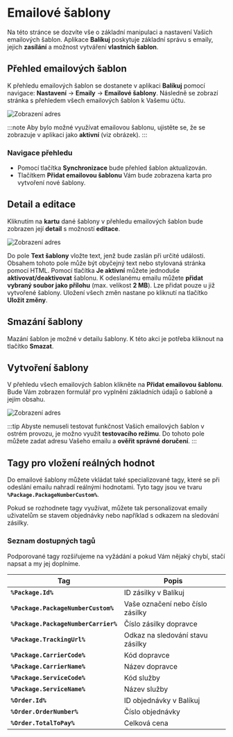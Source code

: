 ﻿---
sidebar_position: 1
---

# Emailové šablony

Na této stránce se dozvíte vše o základní manipulaci a nastavení Vašich emailových šablon. Aplikace **Balíkuj** poskytuje základní správu s emaily, jejich **zasílání** a možnost vytváření **vlastních šablon**. 

## Přehled emailových šablon

K přehledu emailových šablon se dostanete v aplikaci **Balíkuj** pomocí navigace: **Nastavení** -> **Emaily** -> **Emailové šablony**. Následně se zobrazí stránka s přehledem všech emailových šablon k Vašemu účtu.

![Zobrazení adres](/img/settings/email/email-template-overview.png)

:::note
Aby bylo možné využívat emailovou šablonu, ujistěte se, že se zobrazuje v aplikaci jako **aktivní** (viz obrázek).
:::


### Navigace přehledu
- Pomocí tlačítka **Synchronizace** bude přehled šablon aktualizován. 
- Tlačítkem **Přidat emailovou šablonu** Vám bude zobrazena karta pro vytvoření nové šablony.


## Detail a editace 
Kliknutím na **kartu** dané šablony v přehledu emailových šablon bude zobrazen její **detail** s možností **editace**.

![Zobrazení adres](/img/settings/email/email-template-detail.png)

Do pole **Text šablony** vložte text, jenž bude zaslán při určité události. Obsahem tohoto pole může být obyčejný text nebo stylovaná stránka pomocí HTML. Pomocí tlačítka **Je aktivní** můžete jednoduše **aktivovat/deaktivovat** šablonu.
K odeslanému emailu můžete **přidat vybraný soubor jako přílohu** (max. velikost **2 MB**). Lze přidat pouze u již vytvořené šablony. 
Uložení všech  změn nastane po kliknutí na tlačítko **Uložit změny**.

## Smazání šablony
Mazání šablon je možné v detailu šablony. K této akci je potřeba kliknout na tlačítko **Smazat**.

## Vytvoření šablony
V přehledu všech emailových šablon klikněte na **Přidat emailovou šablonu**. Bude Vám zobrazen formulář pro vyplnění základních údajů o šabloně a jejím obsahu.

![Zobrazení adres](/img/settings/email/email-template-create.png)

:::tip
Abyste nemuseli testovat funkčnost Vašich emailových šablon v ostrém provozu, je možno využít **testovacího režimu**. Do tohoto pole můžete zadat adresu Vašeho emailu a **ověřit správné doručení**. 
:::

## Tagy pro vložení reálných hodnot

Do emailové šablony můžete vkládat také specializované tagy, které se při odeslání emailu nahradí reálnými hodnotami. Tyto tagy jsou ve tvaru **`%Package.PackageNumberCustom%`**.

Pokud se rozhodnete tagy využívat, můžete tak personalizovat emaily uživatelům se stavem objednávky nebo například s odkazem na sledování zásilky.

### Seznam dostupných tagů

Podporované tagy rozšiřujeme na vyžádání a pokud Vám nějaký chybí, stačí napsat a my jej doplníme.

| Tag | Popis |
| ----------- | ----------- |
| **`%Package.Id%`** | ID zásilky v Balíkuj |
| **`%Package.PackageNumberCustom%`** | Vaše označení nebo číslo zásilky |
| **`%Package.PackageNumberCarrier%`** | Číslo zásilky dopravce |
| **`%Package.TrackingUrl%`** | Odkaz na sledování stavu zásilky |
| **`%Package.CarrierCode%`** | Kód dopravce |
| **`%Package.CarrierName%`** | Název dopravce |
| **`%Package.ServiceCode%`** | Kód služby |
| **`%Package.ServiceName%`** | Název služby |
| **`%Order.Id%`** | ID objednávky v Balíkuj |
| **`%Order.OrderNumber%`** | Číslo objednávky |
| **`%Order.TotalToPay%`** | Celková cena |